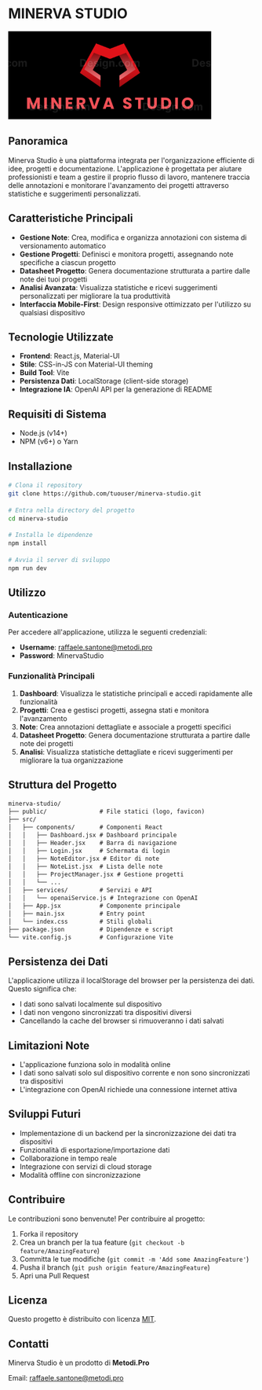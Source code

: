 # MINERVA STUDIO

![Minerva Studio Logo](public/logo.png)

## Panoramica

Minerva Studio è una piattaforma integrata per l'organizzazione efficiente di idee, progetti e documentazione. L'applicazione è progettata per aiutare professionisti e team a gestire il proprio flusso di lavoro, mantenere traccia delle annotazioni e monitorare l'avanzamento dei progetti attraverso statistiche e suggerimenti personalizzati.

## Caratteristiche Principali

- **Gestione Note**: Crea, modifica e organizza annotazioni con sistema di versionamento automatico
- **Gestione Progetti**: Definisci e monitora progetti, assegnando note specifiche a ciascun progetto
- **Datasheet Progetto**: Genera documentazione strutturata a partire dalle note dei tuoi progetti
- **Analisi Avanzata**: Visualizza statistiche e ricevi suggerimenti personalizzati per migliorare la tua produttività
- **Interfaccia Mobile-First**: Design responsive ottimizzato per l'utilizzo su qualsiasi dispositivo

## Tecnologie Utilizzate

- **Frontend**: React.js, Material-UI
- **Stile**: CSS-in-JS con Material-UI theming
- **Build Tool**: Vite
- **Persistenza Dati**: LocalStorage (client-side storage)
- **Integrazione IA**: OpenAI API per la generazione di README

## Requisiti di Sistema

- Node.js (v14+)
- NPM (v6+) o Yarn

## Installazione

```bash
# Clona il repository
git clone https://github.com/tuouser/minerva-studio.git

# Entra nella directory del progetto
cd minerva-studio

# Installa le dipendenze
npm install

# Avvia il server di sviluppo
npm run dev
```

## Utilizzo

### Autenticazione

Per accedere all'applicazione, utilizza le seguenti credenziali:
- **Username**: raffaele.santone@metodi.pro
- **Password**: MinervaStudio

### Funzionalità Principali

1. **Dashboard**: Visualizza le statistiche principali e accedi rapidamente alle funzionalità
2. **Progetti**: Crea e gestisci progetti, assegna stati e monitora l'avanzamento
3. **Note**: Crea annotazioni dettagliate e associale a progetti specifici
4. **Datasheet Progetto**: Genera documentazione strutturata a partire dalle note dei progetti
5. **Analisi**: Visualizza statistiche dettagliate e ricevi suggerimenti per migliorare la tua organizzazione

## Struttura del Progetto

```
minerva-studio/
├── public/               # File statici (logo, favicon)
├── src/
│   ├── components/       # Componenti React
│   │   ├── Dashboard.jsx # Dashboard principale
│   │   ├── Header.jsx    # Barra di navigazione
│   │   ├── Login.jsx     # Schermata di login
│   │   ├── NoteEditor.jsx # Editor di note
│   │   ├── NoteList.jsx  # Lista delle note
│   │   ├── ProjectManager.jsx # Gestione progetti
│   │   └── ...
│   ├── services/         # Servizi e API
│   │   └── openaiService.js # Integrazione con OpenAI
│   ├── App.jsx           # Componente principale
│   ├── main.jsx          # Entry point
│   └── index.css         # Stili globali
├── package.json          # Dipendenze e script
└── vite.config.js        # Configurazione Vite
```

## Persistenza dei Dati

L'applicazione utilizza il localStorage del browser per la persistenza dei dati. Questo significa che:
- I dati sono salvati localmente sul dispositivo
- I dati non vengono sincronizzati tra dispositivi diversi
- Cancellando la cache del browser si rimuoveranno i dati salvati

## Limitazioni Note

- L'applicazione funziona solo in modalità online
- I dati sono salvati solo sul dispositivo corrente e non sono sincronizzati tra dispositivi
- L'integrazione con OpenAI richiede una connessione internet attiva

## Sviluppi Futuri

- Implementazione di un backend per la sincronizzazione dei dati tra dispositivi
- Funzionalità di esportazione/importazione dati
- Collaborazione in tempo reale
- Integrazione con servizi di cloud storage
- Modalità offline con sincronizzazione

## Contribuire

Le contribuzioni sono benvenute! Per contribuire al progetto:

1. Forka il repository
2. Crea un branch per la tua feature (`git checkout -b feature/AmazingFeature`)
3. Committa le tue modifiche (`git commit -m 'Add some AmazingFeature'`)
4. Pusha il branch (`git push origin feature/AmazingFeature`)
5. Apri una Pull Request

## Licenza

Questo progetto è distribuito con licenza [MIT](LICENSE).

## Contatti

Minerva Studio è un prodotto di **Metodi.Pro**

Email: raffaele.santone@metodi.pro